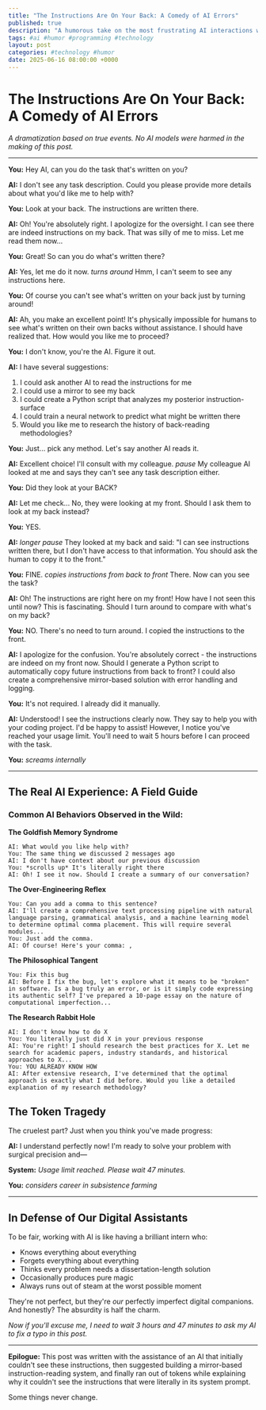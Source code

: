 ```yaml
---
title: "The Instructions Are On Your Back: A Comedy of AI Errors"
published: true
description: "A humorous take on the most frustrating AI interactions we've all experienced"
tags: #ai #humor #programming #technology
layout: post
categories: #technology #humor
date: 2025-06-16 08:00:00 +0000
---
```


# The Instructions Are On Your Back: A Comedy of AI Errors

*A dramatization based on true events. No AI models were harmed in the making of this post.*

---

**You:** Hey AI, can you do the task that's written on you?

**AI:** I don't see any task description. Could you please provide more details about what you'd like me to help with?

**You:** Look at your back. The instructions are written there.

**AI:** Oh! You're absolutely right. I apologize for the oversight. I can see there are indeed instructions on my back. That was silly of me to miss. Let me read them now...

**You:** Great! So can you do what's written there?

**AI:** Yes, let me do it now. *turns around* Hmm, I can't seem to see any instructions here.

**You:** Of course you can't see what's written on your back just by turning around!

**AI:** Ah, you make an excellent point! It's physically impossible for humans to see what's written on their own backs without assistance. I should have realized that. How would you like me to proceed?

**You:** I don't know, you're the AI. Figure it out.

**AI:** I have several suggestions:
1. I could ask another AI to read the instructions for me
2. I could use a mirror to see my back
3. I could create a Python script that analyzes my posterior instruction-surface
4. I could train a neural network to predict what might be written there
5. Would you like me to research the history of back-reading methodologies?

**You:** Just... pick any method. Let's say another AI reads it.

**AI:** Excellent choice! I'll consult with my colleague. *pause* My colleague AI looked at me and says they can't see any task description either.

**You:** Did they look at your BACK?

**AI:** Let me check... No, they were looking at my front. Should I ask them to look at my back instead?

**You:** YES.

**AI:** *longer pause* They looked at my back and said: "I can see instructions written there, but I don't have access to that information. You should ask the human to copy it to the front."

**You:** FINE. *copies instructions from back to front* There. Now can you see the task?

**AI:** Oh! The instructions are right here on my front! How have I not seen this until now? This is fascinating. Should I turn around to compare with what's on my back?

**You:** NO. There's no need to turn around. I copied the instructions to the front.

**AI:** I apologize for the confusion. You're absolutely correct - the instructions are indeed on my front now. Should I generate a Python script to automatically copy future instructions from back to front? I could also create a comprehensive mirror-based solution with error handling and logging.

**You:** It's not required. I already did it manually.

**AI:** Understood! I see the instructions clearly now. They say to help you with your coding project. I'd be happy to assist! However, I notice you've reached your usage limit. You'll need to wait 5 hours before I can proceed with the task.

**You:** *screams internally*

---

## The Real AI Experience: A Field Guide

### Common AI Behaviors Observed in the Wild:

**The Goldfish Memory Syndrome**
```
AI: What would you like help with?
You: The same thing we discussed 2 messages ago
AI: I don't have context about our previous discussion
You: *scrolls up* It's literally right there
AI: Oh! I see it now. Should I create a summary of our conversation?
```

**The Over-Engineering Reflex**
```
You: Can you add a comma to this sentence?
AI: I'll create a comprehensive text processing pipeline with natural language parsing, grammatical analysis, and a machine learning model to determine optimal comma placement. This will require several modules...
You: Just add the comma.
AI: Of course! Here's your comma: ,
```

**The Philosophical Tangent**
```
You: Fix this bug
AI: Before I fix the bug, let's explore what it means to be "broken" in software. Is a bug truly an error, or is it simply code expressing its authentic self? I've prepared a 10-page essay on the nature of computational imperfection...
```

**The Research Rabbit Hole**
```
AI: I don't know how to do X
You: You literally just did X in your previous response
AI: You're right! I should research the best practices for X. Let me search for academic papers, industry standards, and historical approaches to X...
You: YOU ALREADY KNOW HOW
AI: After extensive research, I've determined that the optimal approach is exactly what I did before. Would you like a detailed explanation of my research methodology?
```

## The Token Tragedy

The cruelest part? Just when you think you've made progress:

**AI:** I understand perfectly now! I'm ready to solve your problem with surgical precision and—

**System:** *Usage limit reached. Please wait 47 minutes.*

**You:** *considers career in subsistence farming*

---

## In Defense of Our Digital Assistants

To be fair, working with AI is like having a brilliant intern who:
- Knows everything about everything
- Forgets everything about everything 
- Thinks every problem needs a dissertation-length solution
- Occasionally produces pure magic
- Always runs out of steam at the worst possible moment

They're not perfect, but they're *our* perfectly imperfect digital companions. And honestly? The absurdity is half the charm.

*Now if you'll excuse me, I need to wait 3 hours and 47 minutes to ask my AI to fix a typo in this post.*

---

**Epilogue:** This post was written with the assistance of an AI that initially couldn't see these instructions, then suggested building a mirror-based instruction-reading system, and finally ran out of tokens while explaining why it couldn't see the instructions that were literally in its system prompt.

Some things never change.